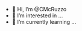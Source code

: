 - 👋 Hi, I’m @CMcRuzzo
- 👀 I’m interested in ...
- 🌱 I’m currently learning ...
<!---
CMcRuzzo/CMcRuzzo is a ✨ special ✨ repository because its `README.md` (this file) appears on your GitHub profile.
You can click the Preview link to take a look at your changes.
--->
